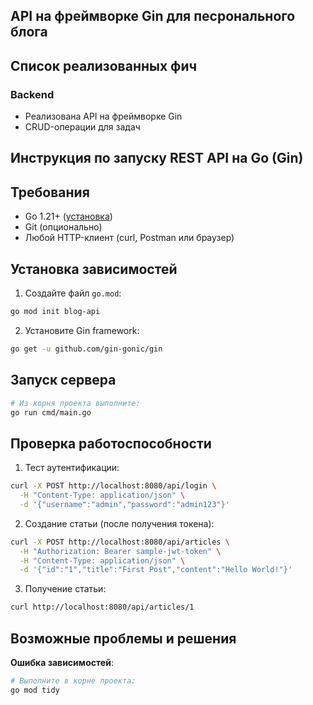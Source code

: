 ## API на фреймворке Gin для песронального блога


## Список реализованных фич
### Backend
- Реализована API на фреймворке Gin
- CRUD-операции для задач

## Инструкция по запуску REST API на Go (Gin)

## Требования
- Go 1.21+ ([установка](https://go.dev/doc/install))
- Git (опционально)
- Любой HTTP-клиент (curl, Postman или браузер)


## Установка зависимостей

1. Создайте файл `go.mod`:
```bash
go mod init blog-api
```

2. Установите Gin framework:
```bash
go get -u github.com/gin-gonic/gin
```


## Запуск сервера

```bash
# Из корня проекта выполните:
go run cmd/main.go
```

## Проверка работоспособности

1. Тест аутентификации:
```bash
curl -X POST http://localhost:8080/api/login \
  -H "Content-Type: application/json" \
  -d '{"username":"admin","password":"admin123"}'
```

2. Создание статьи (после получения токена):
```bash
curl -X POST http://localhost:8080/api/articles \
  -H "Authorization: Bearer sample-jwt-token" \
  -H "Content-Type: application/json" \
  -d '{"id":"1","title":"First Post","content":"Hello World!"}'
```

3. Получение статьи:
```bash
curl http://localhost:8080/api/articles/1
```

## Возможные проблемы и решения

**Ошибка зависимостей**:
```bash
# Выполните в корне проекта:
go mod tidy
```

